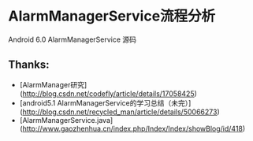 # AlarmManagerService流程分析
Android 6.0 AlarmManagerService 源码
## Thanks:
  - [AlarmManager研究] (http://blog.csdn.net/codefly/article/details/17058425)
  - [android5.1 AlarmManagerService的学习总结（未完）] (http://blog.csdn.net/recycled_man/article/details/50066273)
  - [AlarmManagerService.java] (http://www.gaozhenhua.cn/index.php/Index/Index/showBlog/id/418)

